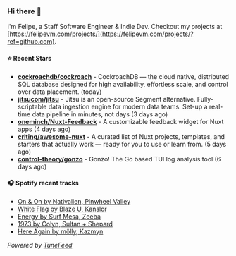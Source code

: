 ### Hi there 👋

I'm Felipe, a Staff Software Engineer & Indie Dev. Checkout my projects at [https://felipevm.com/projects/](https://felipevm.com/projects/?ref=github.com).

#### ⭐ Recent Stars
- **[cockroachdb/cockroach](https://github.com/cockroachdb/cockroach)** - CockroachDB — the cloud native, distributed SQL database designed for high availability, effortless scale, and control over data placement. (today)
- **[jitsucom/jitsu](https://github.com/jitsucom/jitsu)** - Jitsu is an open-source Segment alternative. Fully-scriptable data ingestion engine for modern data teams. Set-up a real-time data pipeline in minutes, not days (3 days ago)
- **[oneminch/Nuxt-Feedback](https://github.com/oneminch/Nuxt-Feedback)** - A customizable feedback widget for Nuxt apps (4 days ago)
- **[criting/awesome-nuxt](https://github.com/criting/awesome-nuxt)** - A curated list of Nuxt projects, templates, and starters that actually work — ready for you to use or learn from. (5 days ago)
- **[control-theory/gonzo](https://github.com/control-theory/gonzo)** - Gonzo! The Go based TUI log analysis tool (6 days ago)

#### 🎧 Spotify recent tracks
- [On &amp; On by Nativalien, Pinwheel Valley](https://open.spotify.com/track/0qNbzTDGCMUbBoF8x0bZZy)
- [White Flag by Blaze U, Kanslor](https://open.spotify.com/track/7FnODxWD9APjV6XEqw0CCc)
- [Energy by Surf Mesa, Zeeba](https://open.spotify.com/track/1PyJuE9ZMWStB6ZuAFim4v)
- [1973 by Colyn, Sultan &#43; Shepard](https://open.spotify.com/track/3fCowMGKkshKs0iwAdxZBd)
- [Here Again by mölly, Kazmyn](https://open.spotify.com/track/5ds1pxspUBAlYro772BO4x)

_Powered by [TuneFeed](https://tunefeed.app?ref=github.com)_
